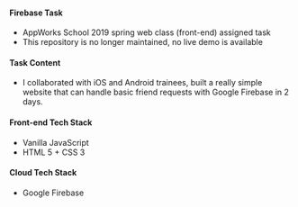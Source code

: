 #### Firebase Task

- AppWorks School 2019 spring web class (front-end) assigned task
- This repository is no longer maintained, no live demo is available

#### Task Content

- I collaborated with iOS and Android trainees, built a really simple website that can handle basic friend requests with Google Firebase in 2 days.

#### Front-end Tech Stack

- Vanilla JavaScript
- HTML 5 + CSS 3

#### Cloud Tech Stack

- Google Firebase

